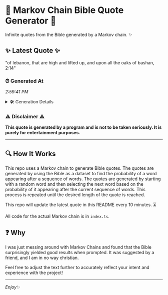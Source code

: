# 📖 Markov Chain Bible Quote Generator 📖

Infinite quotes from the Bible generated by a Markov chain. ✨

## ✨ Latest Quote ✨
"of lebanon, that are high and lifted up, and upon all the oaks of bashan, 2:14"

### ⏰ Generated At
*2:59:41 PM*

<details>
    <summary>🛠️ Generation Details</summary>
    <p>
        <strong>🌱 Seed:</strong> of<br>
        <strong>🔄 Iterations:</strong> 15<br>
        <strong>📜 Context History:</strong><br>[ of ]: lebanon,<br>[ of, lebanon, ]: that<br>[ of, lebanon,, that ]: are<br>[ of, lebanon,, that, are ]: high<br>[ of, lebanon,, that, are, high ]: and<br>[ of, lebanon,, that, are, high, and ]: lifted<br>[ lebanon,, that, are, high, and, lifted ]: up,<br>[ that, are, high, and, lifted, up, ]: and<br>[ are, high, and, lifted, up,, and ]: upon<br>[ high, and, lifted, up,, and, upon ]: all<br>[ and, lifted, up,, and, upon, all ]: the<br>[ lifted, up,, and, upon, all, the ]: oaks<br>[ up,, and, upon, all, the, oaks ]: of<br>[ and, upon, all, the, oaks, of ]: bashan,<br>[ upon, all, the, oaks, of, bashan, ]: 2:14<br>
    </p>
</details>

### ⚠️ Disclaimer ⚠️
**This quote is generated by a program and is not to be taken seriously. It is purely for entertainment purposes.**

---

## 🔍 How It Works

This repo uses a Markov chain to generate Bible quotes. The quotes are generated by using the Bible as a dataset to find the probability of a word appearing after a sequence of words. The quotes are generated by starting with a random word and then selecting the next word based on the probability of it appearing after the current sequence of words. This process is repeated until the desired length of the quote is reached.

This repo will update the latest quote in this README every 10 minutes. ⏳

All code for the actual Markov chain is in `index.ts`.

## ❓ Why

I was just messing around with Markov Chains and found that the Bible surprisingly yielded good results when prompted. 
It was suggested by a friend, and I am in no way christian.

Feel free to adjust the text further to accurately reflect your intent and experience with the project!

---

*Enjoy*✨
